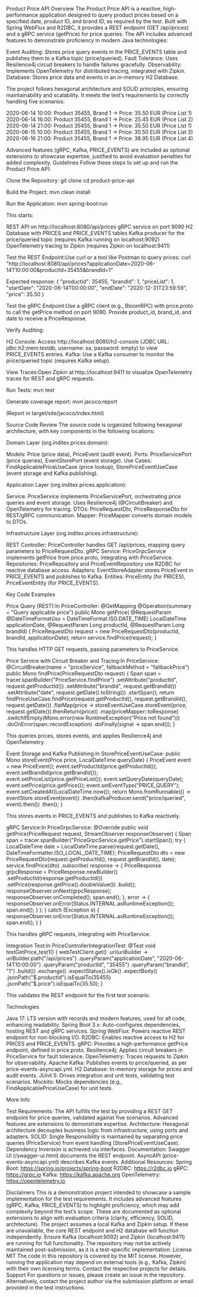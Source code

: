 Product Price API
Overview
The Product Price API is a reactive, high-performance application designed to query product prices based on a specified date, product ID, and brand ID, as required by the test. Built with Spring WebFlux and R2DBC, it provides a REST endpoint (GET /api/prices) and a gRPC service (getPrice) for price queries. The API includes advanced features to demonstrate proficiency in modern Java technologies:

Event Auditing: Stores price query events in the PRICE_EVENTS table and publishes them to a Kafka topic (price/queried).
Fault Tolerance: Uses Resilience4j circuit breakers to handle failures gracefully.
Observability: Implements OpenTelemetry for distributed tracing, integrated with Zipkin.
Database: Stores price data and events in an in-memory H2 Database.

The project follows hexagonal architecture and SOLID principles, ensuring maintainability and scalability. It meets the test’s requirements by correctly handling five scenarios:

2020-06-14 10:00: Product 35455, Brand 1 → Price: 35.50 EUR (Price List 1)
2020-06-14 16:00: Product 35455, Brand 1 → Price: 25.45 EUR (Price List 2)
2020-06-14 21:00: Product 35455, Brand 1 → Price: 35.50 EUR (Price List 1)
2020-06-15 10:00: Product 35455, Brand 1 → Price: 30.50 EUR (Price List 3)
2020-06-16 21:00: Product 35455, Brand 1 → Price: 38.95 EUR (Price List 4)

Advanced features (gRPC, Kafka, PRICE_EVENTS) are included as optional extensions to showcase expertise, justified to avoid evaluation penalties for added complexity.
Guidelines
Follow these steps to set up and run the Product Price API:

Clone the Repository:
git clone <repository-url>
cd product-price-api


Build the Project:
mvn clean install


Run the Application:
mvn spring-boot:run

This starts:

REST API on http://localhost:8080/api/prices
gRPC service on port 9090
H2 Database with PRICES and PRICE_EVENTS tables
Kafka producer for the price/queried topic (requires Kafka running on localhost:9092)
OpenTelemetry tracing to Zipkin (requires Zipkin on localhost:9411)


Test the REST Endpoint:Use curl or a tool like Postman to query prices:
curl "http://localhost:8080/api/prices?applicationDate=2020-06-14T10:00:00&productId=35455&brandId=1"

Expected response:
{
"productId": 35455,
"brandId": 1,
"priceList": 1,
"startDate": "2020-06-14T00:00:00",
"endDate": "2020-12-31T23:59:59",
"price": 35.50
}


Test the gRPC Endpoint:Use a gRPC client (e.g., BloomRPC) with price.proto to call the getPrice method on port 9090. Provide product_id, brand_id, and date to receive a PriceResponse.

Verify Auditing:

H2 Console: Access http://localhost:8080/h2-console (JDBC URL: jdbc:h2:mem:testdb, username: sa, password: empty) to view PRICE_EVENTS entries.
Kafka: Use a Kafka consumer to monitor the price/queried topic (requires Kafka setup).


View Traces:Open Zipkin at http://localhost:9411 to visualize OpenTelemetry traces for REST and gRPC requests.

Run Tests:
mvn test

Generate coverage report:
mvn jacoco:report

(Report in target/site/jacoco/index.html)


Source Code Review
The source code is organized following hexagonal architecture, with key components in the following locations:

Domain Layer (org.inditex.prices.domain):

Models: Price (price data), PriceEvent (audit event).
Ports: PriceServicePort (price queries), EventStorePort (event storage).
Use Cases: FindApplicablePriceUseCase (price lookup), StorePriceEventUseCase (event storage and Kafka publishing).


Application Layer (org.inditex.prices.application):

Service: PriceService implements PriceServicePort, orchestrating price queries and event storage. Uses Resilience4j (@CircuitBreaker) and OpenTelemetry for tracing.
DTOs: PriceRequestDto, PriceResponseDto for REST/gRPC communication.
Mapper: PriceMapper converts domain models to DTOs.


Infrastructure Layer (org.inditex.prices.infrastructure):

REST Controller: PriceController handles GET /api/prices, mapping query parameters to PriceRequestDto.
gRPC Service: PriceGrpcService implements getPrice from price.proto, integrating with PriceService.
Repositories: PriceRepository and PriceEventRepository use R2DBC for reactive database access.
Adapters: EventStoreAdapter stores PriceEvent in PRICE_EVENTS and publishes to Kafka.
Entities: PriceEntity (for PRICES), PriceEventEntity (for PRICE_EVENTS).



Key Code Examples

Price Query (REST):In PriceController:
@GetMapping
@Operation(summary = "Query applicable price")
public Mono<PriceResponseDto> getPrice(
@RequestParam @DateTimeFormat(iso = DateTimeFormat.ISO.DATE_TIME) LocalDateTime applicationDate,
@RequestParam Long productId,
@RequestParam Long brandId) {
PriceRequestDto request = new PriceRequestDto(productId, brandId, applicationDate);
return service.findPrice(request);
}

This handles HTTP GET requests, passing parameters to PriceService.

Price Service with Circuit Breaker and Tracing:In PriceService:
@CircuitBreaker(name = "priceService", fallbackMethod = "fallbackPrice")
public Mono<PriceResponseDto> findPrice(PriceRequestDto request) {
Span span = tracer.spanBuilder("PriceService.findPrice")
.setAttribute("productId", request.getProductId())
.setAttribute("brandId", request.getBrandId())
.setAttribute("date", request.getDate().toString())
.startSpan();
return findPriceUseCase.findPrice(request.getProductId(), request.getBrandId(), request.getDate())
.flatMap(price -> storeEventUseCase.storeEvent(price, request.getDate()).thenReturn(price))
.map(priceMapper::toResponse)
.switchIfEmpty(Mono.error(new RuntimeException("Price not found")))
.doOnError(span::recordException)
.doFinally(signal -> span.end());
}

This queries prices, stores events, and applies Resilience4j and OpenTelemetry.

Event Storage and Kafka Publishing:In StorePriceEventUseCase:
public Mono<Void> storeEvent(Price price, LocalDateTime queryDate) {
PriceEvent event = new PriceEvent();
event.setProductId(price.getProductId());
event.setBrandId(price.getBrandId());
event.setPriceList(price.getPriceList());
event.setQueryDate(queryDate);
event.setPrice(price.getPrice());
event.setEventType("PRICE_QUERY");
event.setCreatedAt(LocalDateTime.now());
return Mono.fromRunnable(() -> eventStore.storeEvent(event))
.then(kafkaProducer.send("price/queried", event).then())
.then();
}

This stores events in PRICE_EVENTS and publishes to Kafka reactively.

gRPC Service:In PriceGrpcService:
@Override
public void getPrice(PriceRequest request, StreamObserver<PriceResponse> responseObserver) {
Span span = tracer.spanBuilder("PriceGrpcService.getPrice").startSpan();
try {
LocalDateTime date = LocalDateTime.parse(request.getDate(), DateTimeFormatter.ISO_LOCAL_DATE_TIME);
PriceRequestDto dto = new PriceRequestDto(request.getProductId(), request.getBrandId(), date);
service.findPrice(dto)
.subscribe(
response -> {
PriceResponse grpcResponse = PriceResponse.newBuilder()
.setProductId(response.getProductId())
.setPrice(response.getPrice().doubleValue())
.build();
responseObserver.onNext(grpcResponse);
responseObserver.onCompleted();
span.end();
},
error -> {
responseObserver.onError(Status.INTERNAL.asRuntimeException());
span.end();
}
);
} catch (Exception e) {
responseObserver.onError(Status.INTERNAL.asRuntimeException());
span.end();
}
}

This handles gRPC requests, integrating with PriceService.

Integration Test:In PriceControllerIntegrationTest:
@Test
void testGetPrice_test1() {
webTestClient.get()
.uri(uriBuilder -> uriBuilder.path("/api/prices")
.queryParam("applicationDate", "2020-06-14T10:00:00")
.queryParam("productId", "35455")
.queryParam("brandId", "1")
.build())
.exchange()
.expectStatus().isOk()
.expectBody()
.jsonPath("$.productId").isEqualTo(35455)
.jsonPath("$.price").isEqualTo(35.50);
}

This validates the REST endpoint for the first test scenario.


Technologies

Java 17: LTS version with records and modern features, used for all code, enhancing readability.
Spring Boot 3.x: Auto-configures dependencies, hosting REST and gRPC services.
Spring WebFlux: Powers reactive REST endpoint for non-blocking I/O.
R2DBC: Enables reactive access to H2 for PRICES and PRICE_EVENTS.
gRPC: Provides a high-performance getPrice endpoint, defined in price.proto.
Resilience4j: Applies circuit breakers in PriceService for fault tolerance.
OpenTelemetry: Traces requests to Zipkin for observability.
Apache Kafka: Publishes events to price/queried, as per price-events-asyncapi.yml.
H2 Database: In-memory storage for prices and audit events.
JUnit 5: Drives integration and unit tests, validating test scenarios.
Mockito: Mocks dependencies (e.g., FindApplicablePriceUseCase) for unit tests.

More Info

Test Requirements: The API fulfills the test by providing a REST GET endpoint for price queries, validated against five scenarios. Advanced features are extensions to demonstrate expertise.
Architecture: Hexagonal architecture decouples business logic from infrastructure, using ports and adapters.
SOLID: Single Responsibility is maintained by separating price queries (PriceService) from event handling (StorePriceEventUseCase). Dependency Inversion is achieved via interfaces.
Documentation: Swagger UI (/swagger-ui.html) documents the REST endpoint. AsyncAPI (price-events-asyncapi.yml) describes Kafka events.
Additional Resources:
Spring Boot: https://spring.io/projects/spring-boot
R2DBC: https://r2dbc.io
gRPC: https://grpc.io
Kafka: https://kafka.apache.org
OpenTelemetry: https://opentelemetry.io



Disclaimers
This is a demonstration project intended to showcase a sample implementation for the test requirements. It includes advanced features (gRPC, Kafka, PRICE_EVENTS) to highlight proficiency, which may add complexity beyond the test’s scope. These are documented as optional extensions to align with evaluation criteria (clarity, efficiency, SOLID, architecture).
The project assumes a local Kafka and Zipkin setup. If these are unavailable, the core REST endpoint and H2 database will function independently. Ensure Kafka (localhost:9092) and Zipkin (localhost:9411) are running for full functionality.
The repository may not be actively maintained post-submission, as it is a test-specific implementation.
License
MIT
The code in this repository is covered by the MIT license. However, running the application may depend on external tools (e.g., Kafka, Zipkin) with their own licensing terms. Contact the respective projects for details.
Support
For questions or issues, please create an issue in the repository. Alternatively, contact the project author via the submission platform or email provided in the test instructions.